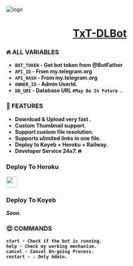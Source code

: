 <img src="https://graph.org/file/9f6c0231a552ff16c3407.jpg" alt="logo" target="logo">

<h1 align="center">
 <b><a href="https://t.me/Txt_DLBot" target="/blank">TxT-DLBot</a></>
</h1>

### 🔥 ALL VARIABLES

* `BOT_TOKEN`  - Get bot token from @BotFather
* `API_ID` - From my.telegram.org 
* `API_HASH` - From my.telegram.org
* `OWNER_ID` - Admin UserId.
* `DB_URI` - Database URL `#May Be In Future `.

### 🥰 FEATURES
 - Download & Upload very fast .
 - Custom Thumbnail support.
 - Support custom file resolution.
 - Supports ulimited links in one file.
 - Deploy to Koyeb + Heroku + Railway.
 - Developer Service 24x7. 🔥

### Deploy To Heroku

<a href="https://heroku.com/deploy?template=https://github.com/anilkumble12345677777/TxT-DL-Bot">
     <img height="30px" src="https://img.shields.io/badge/Deploy%20To%20Heroku-blueviolet?style=for-the-badge&logo=heroku">
  </a>

  ### Deploy To Koyeb 
   _**Soon.**_
  
### 😍 COMMANDS
```
start - Check if the bot is running.
help - Check my working mechanism.
cancel - Cancel On-going Process.
restart - ⚠️ Only Admin.
```
